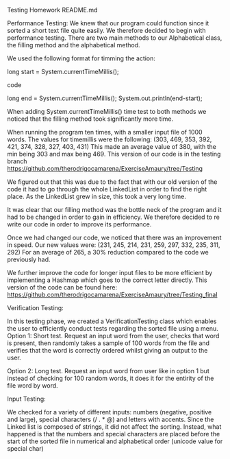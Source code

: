 Testing Homework README.md

Performance Testing:
We knew that our program could function since it sorted a short text file quite easily. We therefore decided to begin with performance testing. There are two main methods to our Alphabetical class, the filling method and the alphabetical method.

We used the following format for timming the action:

long start = System.currentTimeMillis();

code 

long end = System.currentTimeMillis();
System.out.println(end-start);


When adding System.currentTimeMillis() time test to both methods we noticed that the filling method took significantly more time.

When running the program ten times, with a smaller input file of 1000 words. The values for timemillis were the following:
(303, 469, 353, 392, 421, 374, 328, 327, 403, 431)
This made an average value of 380, with the min being 303 and max being 469. 
This version of our code is in the testing branch 
https://github.com/therodrigocamarena/ExerciseAmaury/tree/Testing

We figured out that this was due to the fact that with our old version of the code it had to go through the whole LinkedList in order to find the right place. As the 
LinkedList grew in size, this took a very long time. 
 
It was clear that our filling method was the bottle neck of the program and it had to be changed in order to gain in efficiency.
We therefore decided to re write our code in order to improve its performance.

Once we had changed our code, we noticed that there was an improvement in speed.
Our new values were:
(231, 245, 214, 231, 259, 297, 332, 235, 311, 292)
For an average of 265, a 30% reduction compared to the code we previously had. 

We further improve the code for longer input files to be more efficient by implementing a Hashmap which goes to the correct letter directly.
This version of the code can be found here:
https://github.com/therodrigocamarena/ExerciseAmaury/tree/Testing_final




Verification Testing:

In this testing phase, we created a VerificationTesting class which enables the user to efficiently conduct tests regarding the sorted file using a menu. 
Option 1: Short test. Request an input word from the user, checks that word is present, then randomly takes a sample of 100 words from the file and verifies that the word is correctly ordered whilst giving an output to the user.

Option 2: Long test. Request an input word from user like in option 1 but instead of checking for 100 random words, it does it for the entirity of the file word by word.







Input Testing:

We checked for a variety of different inputs: numbers (negative, positive and large), special characters (/ . * @) and letters with accents. 
Since the Linked list is composed of strings, it did not affect the sorting. Instead, what happened is that the numbers and special characters are placed before the start of the sorted file in numerical and alphabetical order (unicode value for special char)


